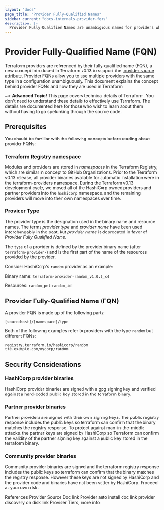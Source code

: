 ```yaml
---
layout: "docs"
page_title: "Provider Fully-Qualified Names"
sidebar_current: "docs-internals-provider-fqns"
description: |-
  Provider Fully-Qualified Names are unambiguous names for providers which allow users to define multiple providers with the same type in a configuration.
---
```


# Provider Fully-Qualified Name (FQN)

Terraform providers are referenced by their fully-qualified name (FQN), a new
concept introduced in Terraform v0.13 to support the [provider source attribute](link). Provider FQNs allow you to use multiple providers with the same type in a configuration unambiguously. This document explains the concept behind provider FQNs and how they are used in Terraform. 

~> **Advanced Topic!** This page covers technical details
of Terraform. You don't need to understand these details to
effectively use Terraform. The details are documented here for
those who wish to learn about them without having to go
spelunking through the source code.

## Prerequisites 
You should be familiar with the following concepts before reading about provider FQNs:

### Terraform Registry namespace 

Modules and providers are stored in *namespaces* in the Terraform Registry,
which are similar in concept to GitHub Organizations. Prior to the Terraform v0.13
release, all provider binaries available for automatic installation were in the
terraform-providers namespace. During the Terraform v0.13 development cycle, we
moved all of the HashiCorp owned providers and partner providers into the
`hashicorp` namespace, and the remaining providers will move into their own
namespaces over time. 

### Provider Type

The provider type is the designation used in the binary name and resource names.
The terms _provider type_ and _provider name_ have been used interchangably in the past, but _provider name_ is deprecated in favor of _Provider Fully Qualified Name_. 

The `type` of a provider is defined by the provider binary name (after
`terraform-provider-`) and is the first part of the name of the resources
provided by the provider.

Consider HashiCorp's `random` provider as an example:

Binary name:
`terraform-provider-random_v1.0.0_x4`

Resources:
`random_pet`
`random_id`


## Provider Fully-Qualified Name (FQN)
A provider FQN is made up of the following parts:

```
[sourcehost]/[namespace]/type
```

Both of the following examples refer to providers with the type `random` but different FQNs:

```
registry.terraform.io/hashicorp/random
tfe.example.com/mycorp/random
```

## Security Considerations 

### HashiCorp provider binaries 
HashiCorp provider binaries are signed with a gpg signing key and verified against a hard-coded public key stored in the terraform binary.

### Partner provider binaries  
Partner providers are signed with their own signing keys. The public registry response includes the public keys so terraform can confirm that the binary matches the registry response. To protect against man-in-the-middle attacks, the partner keys are signed by HashiCorp so Terraform can confirm the validity of the partner signing key against a public key stored in the terraform binary. 

### Community provider binaries 
Community provider binaries are signed and the terraform registry response includes the public keys so terraform can confirm that the binary matches the registry response. However these keys are not signed by HashiCorp and the provider code and binaries have not been vetter by HashiCorp. Proceed at your own risk. 

References 
Provider Source Doc link 
Provider auto install doc link
provider discovery on disk link 
Provider Tiers, more info
